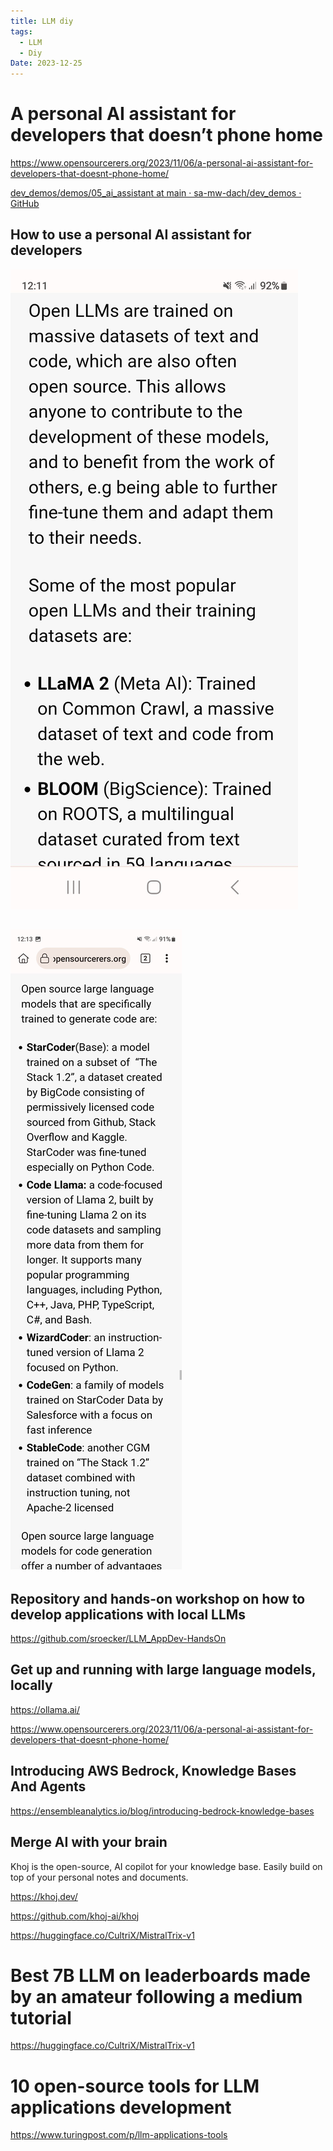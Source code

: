 ```yaml
---
title: LLM diy
tags:
  - LLM
  - Diy
Date: 2023-12-25
---
```


# A personal AI assistant for developers that doesn’t phone home

<https://www.opensourcerers.org/2023/11/06/a-personal-ai-assistant-for-developers-that-doesnt-phone-home/>

[dev_demos/demos/05_ai_assistant at main · sa-mw-dach/dev_demos · GitHub](https://github.com/sa-mw-dach/dev_demos/tree/main/demos/05_ai_assistant) 

## How to use a personal AI assistant for developers

![](../_asset/Screenshot_20231225_121115_Kiwi%20Browser.jpg)

![](../_asset/Screenshot_20231225_121319_Kiwi%20Browser.jpg)
---
## Repository and hands-on workshop on how to develop applications with local LLMs

<https://github.com/sroecker/LLM_AppDev-HandsOn>


## Get up and running with large language models, locally
<https://ollama.ai/>


<https://www.opensourcerers.org/2023/11/06/a-personal-ai-assistant-for-developers-that-doesnt-phone-home/>


## Introducing AWS Bedrock, Knowledge Bases And Agents

<https://ensembleanalytics.io/blog/introducing-bedrock-knowledge-bases>


## Merge AI with your brain


Khoj is the open-source, AI copilot for your knowledge base. Easily build on top of your personal notes and documents.

<https://khoj.dev/>

<https://github.com/khoj-ai/khoj>



<https://huggingface.co/CultriX/MistralTrix-v1>

# Best 7B LLM on leaderboards made by an amateur following a medium tutorial

<https://huggingface.co/CultriX/MistralTrix-v1>


# 10 open-source tools for LLM applications development

<https://www.turingpost.com/p/llm-applications-tools>